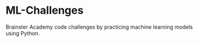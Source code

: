 # ML-Challenges
Brainster Academy code challenges by practicing machine learning models using Python.
